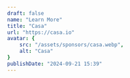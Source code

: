 ```yaml
---
draft: false
name: "Learn More"
title: "Casa"
url: "https://casa.io"
avatar: {
    src: "/assets/sponsors/casa.webp",
    alt: "Casa"
}
publishDate: "2024-09-21 15:39"
---
```

